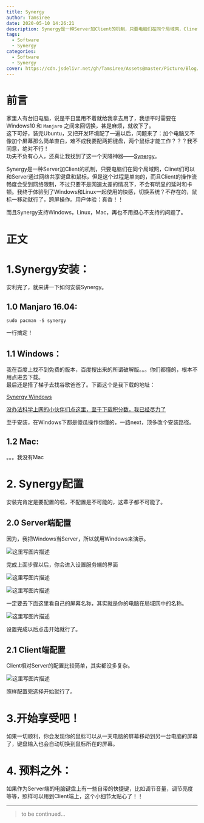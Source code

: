 ```yaml
---
title: Synergy
author: Tamsiree
date: 2020-05-10 14:26:21
description: Synergy是一种Server加Client的机制，只要电脑们在同个局域网，Clinet们可以和Server通过网络共享键盘和鼠标，但是这个过程是单向的，而且Client的操作流畅度会受到网络限制，不过只要不是网速太差的情况下，不会有明显的延时和卡顿。我终于体验到了Windows和Linux一起使用的快感，切换系统？不存在的，鼠标一移动就行了，跨屏操作。
tags:
  - Software
  - Synergy
categories:
  - Software
  - Synergy
cover: https://cdn.jsdelivr.net/gh/Tamsiree/Assets@master/Picture/Blog/Cover/bg5794513.jpg
---
```

# 前言
家里人有台旧电脑，说是平日里用不着就给我拿去用了，我想平时需要在 Windows10 和 `Manjaro` 之间来回切换，甚是麻烦，就收下了。  
这下可好，装完Ubuntu，又把开发环境配了一遍以后，问题来了：加个电脑又不像加个屏幕那么简单直白，难不成我要配两把键盘，两个鼠标才能工作？？？我不同意，绝对不行！  
功夫不负有心人，还真让我找到了这一个天降神器——[Synergy](https://symless.com/synergy)。

Synergy是一种Server加Client的机制，只要电脑们在同个局域网，Clinet们可以和Server通过网络共享键盘和鼠标，但是这个过程是单向的，而且Client的操作流畅度会受到网络限制，不过只要不是网速太差的情况下，不会有明显的延时和卡顿。我终于体验到了Windows和Linux一起使用的快感，切换系统？不存在的，鼠标一移动就行了，跨屏操作。用户体验：真香！！

而且Synergy支持Windows，Linux，Mac，再也不用担心不支持的问题了。

# 正文
# 1.Synergy安装：

安利完了，就来讲一下如何安装Synergy。

## 1.0 Manjaro 16.04:

```
sudo pacman -S synergy
```

一行搞定！

## 1.1 Windows：

我在百度上找不到免费的版本，百度搜出来的所谓破解版。。。你们都懂的，根本不用点进去下载。  
最后还是搭了梯子去找谷歌爸爸了。下面这个是我下载的地址：

[Synergy Windows](https://sourceforge.net/projects/synergy-stable-builds/)

[没办法科学上网的小伙伴们点这里，至于下载积分数，我已经尽力了](https://download.csdn.net/download/weixin_41995979/10623447)

至于安装，在Windows下都是傻瓜操作你懂的，一路next，顶多改个安装路径。

## 1.2 Mac:

。。。我没有Mac

# 2\. Synergy配置

安装完肯定是要配置的啦，不配置是不可能的，这辈子都不可能了。

## 2.0 Server端配置

因为，我把Windows当Server，所以就用Windows来演示。  

![这里写图片描述](https://img-blog.csdn.net/20180824010722373?watermark/2/text/aHR0cHM6Ly9ibG9nLmNzZG4ubmV0L3dlaXhpbl80MTk5NTk3OQ==/font/5a6L5L2T/fontsize/400/fill/I0JBQkFCMA==/dissolve/70)  

完成上面步骤以后，你会进入设置服务端的界面  

![这里写图片描述](https://img-blog.csdn.net/20180824011209893?watermark/2/text/aHR0cHM6Ly9ibG9nLmNzZG4ubmV0L3dlaXhpbl80MTk5NTk3OQ==/font/5a6L5L2T/fontsize/400/fill/I0JBQkFCMA==/dissolve/70)  

![这里写图片描述](https://img-blog.csdn.net/20180824011401461?watermark/2/text/aHR0cHM6Ly9ibG9nLmNzZG4ubmV0L3dlaXhpbl80MTk5NTk3OQ==/font/5a6L5L2T/fontsize/400/fill/I0JBQkFCMA==/dissolve/70)  

一定要去下面这里看自己的屏幕名称，其实就是你的电脑在局域网中的名称。

![这里写图片描述](https://img-blog.csdn.net/20180824011540397?watermark/2/text/aHR0cHM6Ly9ibG9nLmNzZG4ubmV0L3dlaXhpbl80MTk5NTk3OQ==/font/5a6L5L2T/fontsize/400/fill/I0JBQkFCMA==/dissolve/70)  

设置完成以后点击开始就行了。

## 2.1 Client端配置

Client相对Server的配置比较简单，其实都没多复杂。  

![这里写图片描述](https://img-blog.csdn.net/201808240123560?watermark/2/text/aHR0cHM6Ly9ibG9nLmNzZG4ubmV0L3dlaXhpbl80MTk5NTk3OQ==/font/5a6L5L2T/fontsize/400/fill/I0JBQkFCMA==/dissolve/70)  

照样配置完选择开始就行了。

# 3.开始享受吧！

如果一切顺利，你会发现你的鼠标可以从一天电脑的屏幕移动到另一台电脑的屏幕了，键盘输入也会自动切换到鼠标所在的屏幕。

# 4. 预料之外：

如果作为Server端的电脑键盘上有一些自带的快捷键，比如调节音量，调节亮度等等，照样可以用到Client端上，这个小细节太贴心了！！

---
> to be continued...
